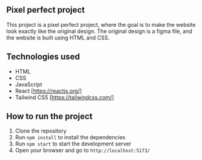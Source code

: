 ## Pixel perfect project

This project is a pixel perfect project, where the goal is to make the website look exactly like the original design. The original design is a figma file, and the website is built using HTML and CSS.

## Technologies used
- HTML
- CSS
- JavaScript
- React [https://reactjs.org/]
- Tailwind CSS [https://tailwindcss.com/]

## How to run the project
1. Clone the repository
2. Run `npm install` to install the dependencies
3. Run `npm start` to start the development server
4. Open your browser and go to `http://localhost:5173/`

